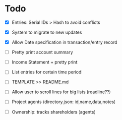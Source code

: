 # Todo

- [x] Entries: Serial IDs > Hash to avoid conflicts
- [x] System to migrate to new updates
- [x] Allow Date specification in transaction/entry record
- [ ] Pretty print account summary
- [ ] Income Statement + pretty print
- [ ] List entries for certain time period
- [ ] TEMPLATE >> README.md
- [ ] Allow user to scroll lines for big lists (readline??)
- [ ] Project agents (directory.json: id,name,data,notes)
- [ ] Ownership: tracks shareholders (agents)

